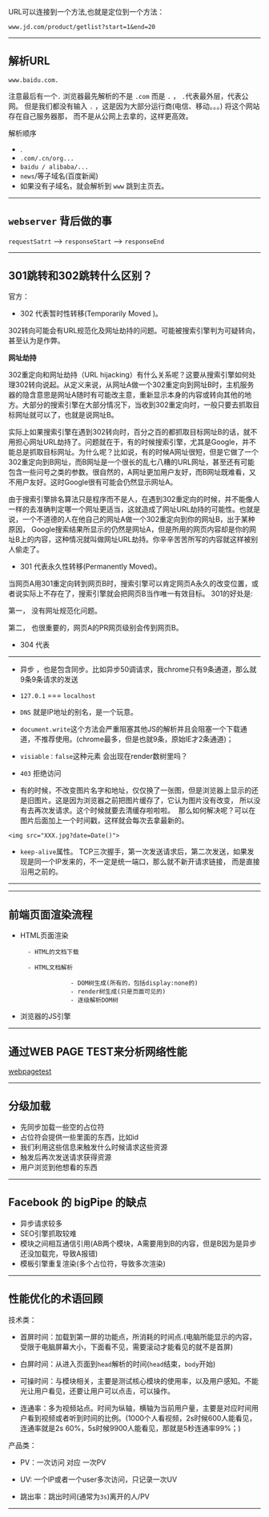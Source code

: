 URL可以连接到一个方法,也就是定位到一个方法：

    www.jd.com/product/getlist?start=1&end=20
    
- - -
## 解析URL

    www.baidu.com.
    
注意最后有一个`.`  浏览器最先解析的不是 `.com`  而是 `.` ， `.`代表最外层，代表公网。
但是我们都没有输入 `.` ，这是因为大部分运行商(电信、移动。。。) 将这个网站存在自己服务器那，
而不是从公网上去拿的，这样更高效。

解析顺序
- .
- `.com/.cn/org...`
- `baidu / alibaba/...`
- `news`/等子域名(百度新闻)
- 如果没有子域名，就会解析到 `www` 跳到主页去。

- - -
## `webserver` 背后做的事
`requestSatrt` --> `responseStart` --> `responseEnd`

- - -
## 301跳转和302跳转什么区别？
官方：
- 302 代表暂时性转移(Temporarily Moved )。

302转向可能会有URL规范化及网址劫持的问题。可能被搜索引擎判为可疑转向，甚至认为是作弊。

**网址劫持**

302重定向和网址劫持（URL hijacking）有什么关系呢？这要从搜索引擎如何处理302转向说起。从定义来说，从网址A做一个302重定向到网址B时，主机服务器的隐含意思是网址A随时有可能改主意，重新显示本身的内容或转向其他的地方。大部分的搜索引擎在大部分情况下，当收到302重定向时，一般只要去抓取目标网址就可以了，也就是说网址B。

实际上如果搜索引擎在遇到302转向时，百分之百的都抓取目标网址B的话，就不用担心网址URL劫持了。问题就在于，有的时候搜索引擎，尤其是Google，并不能总是抓取目标网址。为什么呢？比如说，有的时候A网址很短，但是它做了一个302重定向到B网址，而B网址是一个很长的乱七八糟的URL网址，甚至还有可能包含一些问号之类的参数。很自然的，A网址更加用户友好，而B网址既难看，又不用户友好。这时Google很有可能会仍然显示网址A。

由于搜索引擎排名算法只是程序而不是人，在遇到302重定向的时候，并不能像人一样的去准确判定哪一个网址更适当，这就造成了网址URL劫持的可能性。也就是说，一个不道德的人在他自己的网址A做一个302重定向到你的网址B，出于某种原因， Google搜索结果所显示的仍然是网址A，但是所用的网页内容却是你的网址B上的内容，这种情况就叫做网址URL劫持。你辛辛苦苦所写的内容就这样被别人偷走了。

- 301 代表永久性转移(Permanently Moved)。

当网页A用301重定向转到网页B时，搜索引擎可以肯定网页A永久的改变位置，或者说实际上不存在了，搜索引擎就会把网页B当作唯一有效目标。
301的好处是:

第一， 没有网址规范化问题。

第二， 也很重要的，网页A的PR网页级别会传到网页B。

- 304 代表

- - -
- 异步 ，也是包含同步。比如异步50调请求，我chrome只有9条通道，那么就9条9条请求的发送

- `127.0.1` === `localhost`

- `DNS`  就是IP地址的别名，是一个玩意。

- `document.write`这个方法会严重阻塞其他JS的解析并且会阻塞一个下载通道，不推荐使用。(chrome最多，但是也就9条，原始IE才2条通道)；

- `visiable：false`这种元素 会出现在render数树里吗？

- `403` 拒绝访问

- 有的时候，不改变图片名字和地址，仅仅换了一张图，但是浏览器上显示的还是旧图片。这是因为浏览器之前把图片缓存了，它认为图片没有改变，
所以没有去再次发请求。这个时候就要去清缓存啦啦啦。  那么如何解决呢？可以在图片后面加上一个时间戳，这样就会每次去拿最新的。

 `<img src="XXX.jpg?date=Date()">`
 
 - `keep-alive`属性。 TCP三次握手，第一次发送请求后，第二次发送，如果发现是同一个IP发来的，不一定是统一端口，那么就不新开请求链接，
 而是直接沿用之前的。

- - -

- - -
## 前端页面渲染流程
- HTML页面渲染

        - HTML的文档下载

        - HTML文档解析
    
                    - DOM树生成(所有的，包括display:none的)
                    - render树生成(只是页面可见的)
                    - 逐级解析DOM树

- 浏览器的JS引擎

- - -
## 通过WEB PAGE TEST来分析网络性能
[webpagetest](http://www.webpagetest.org/)

- - -
## 分级加载
- 先同步加载一些空的占位符
- 占位符会提供一些里面的东西，比如id
- 我们利用这些信息来触发什么时候请求这些资源
- 触发后再次发送请求获得资源
- 用户浏览到他想看的东西

- - -
## Facebook 的 bigPipe 的缺点
- 异步请求较多
- SEO引擎抓取较难
- 模块之间相互通信引用(AB两个模块，A需要用到B的内容，但是B因为是异步 还没加载完，导致A报错)
- 模板引擎重复渲染(多个占位符，导致多次渲染)

- - -
## 性能优化的术语回顾

技术类：

- 首屏时间：加载到第一屏的功能点，所消耗的时间点.(电脑所能显示的内容，受限于电脑屏幕大小，下面看不见，需要滚动才能看见的就不是首屏)

- 白屏时间：从进入页面到`head`解析的时间(`head`结束，`body`开始)

- 可操时间：与模块相关，主要是测试核心模块的使用率，以及用户感知。不能光让用户看见，还要让用户可以点击，可以操作。

- 连通率：多为视频站点。时间为纵轴，横轴为当前用户量，主要是对应时间用户看到视频或者听到时间的比例。(1000个人看视频，2s时候600人能看见，连通率就是2s 60%，5s时候9900人能看见，那就是5秒连通率99%；)

产品类：

- PV：一次访问 对应 一次PV

- UV: 一个IP或者一个user多次访问，只记录一次UV

- 跳出率：跳出时间(通常为`3s`)离开的人/PV

- - -




